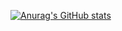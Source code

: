 [![Anurag's GitHub stats](https://github-readme-stats.vercel.app/api?username=freyamurphy)](https://github.com/anuraghazra/github-readme-stats)


<!--
**freyamurphy/freyamurphy** is a ✨ _special_ ✨ repository because its `README.md` (this file) appears on your GitHub profile.

Here are some ideas to get you started:

- 🔭 I’m currently working on ...
- 🌱 I’m currently learning ...
- 👯 I’m looking to collaborate on ...
- 🤔 I’m looking for help with ...
- 💬 Ask me about ...
- 📫 How to reach me: ...
- 😄 Pronouns: ...
- ⚡ Fun fact: ...
-->
